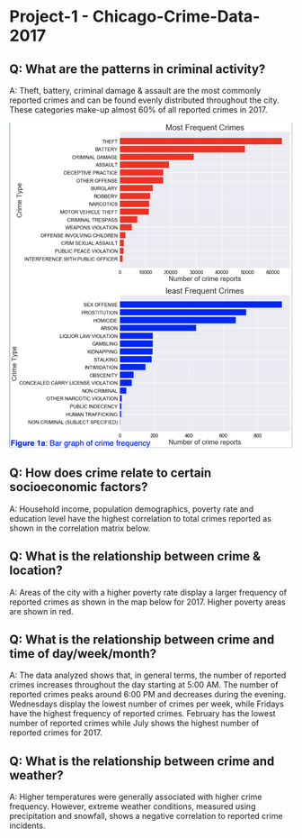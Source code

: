 # Project-1 - Chicago-Crime-Data-2017

<h2>Q: What are the patterns in criminal activity?</h2>
    A: Theft, battery, criminal damage & assault are the most commonly reported crimes and can be found evenly distributed throughout the city. These categories make-up almost 60% of all reported crimes in 2017.

![Screenshot](Images/Crimefreq.png)

<h2>Q: How does crime relate to certain socioeconomic factors?</h2>
    A: Household income, population demographics, poverty rate and education level have the highest correlation to total crimes reported as shown in the correlation matrix below.
    


<h2>Q: What is the relationship between crime & location?</h2>
    A: Areas of the city with a higher poverty rate display a larger frequency of reported crimes as shown in the map below for 2017. Higher poverty areas are shown in red.


<h2>Q: What is the relationship between crime and time of day/week/month?</h2>
    A: The data analyzed shows that, in general terms, the number of reported crimes increases throughout the day starting at 5:00 AM. The number of reported crimes peaks around 6:00 PM and decreases during the evening.  Wednesdays display the lowest number of crimes per week, while Fridays have the highest frequency of reported crimes. February has the lowest number of reported crimes while July shows the highest number of reported crimes for 2017.


<h2>Q: What is the relationship between crime and weather?</h2>
    A: Higher temperatures were generally associated with higher crime frequency. However, extreme weather conditions, measured using precipitation and snowfall, shows a negative correlation to reported crime incidents.
